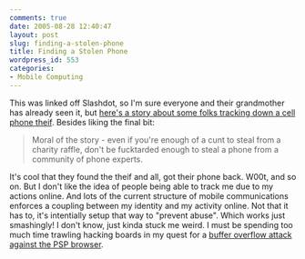 ```yaml
---
comments: true
date: 2005-08-28 12:40:47
layout: post
slug: finding-a-stolen-phone
title: Finding a Stolen Phone
wordpress_id: 553
categories:
- Mobile Computing
---
```


This was linked off Slashdot, so I'm sure everyone and their grandmother has already seen it, but [here's a story about some folks tracking down a cell phone theif](http://zone-mr.net/?act=entry&id=36). Besides liking the final bit:





> Moral of the story - even if you're enough of a cunt to steal from a charity raffle, don't be fucktarded enough to steal a phone from a community of phone experts.





It's cool that they found the theif and all, got their phone back. W00t, and so on. But I don't like the idea of people being able to track me due to my actions online. And lots of the current structure of mobile communications enforces a coupling between my identity and my activity online. Not that it has to, it's intentially setup that way to "prevent abuse". <sarcasm>Which works just smashingly!</sarcasm> I don't know, just kinda stuck me weird. I must be spending too much time trawling hacking boards in my quest for a [buffer overflow attack against the PSP browser](http://blog.davidkaspar.com/archives/2005/07/psp_firmware_20_is_out.php).
